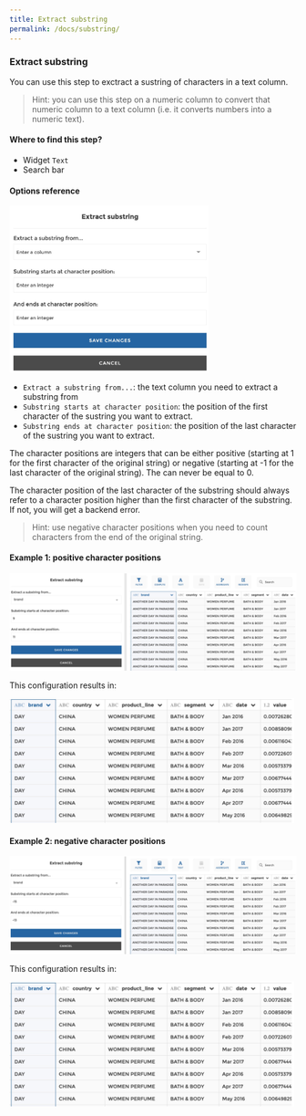 ```yaml
---
title: Extract substring
permalink: /docs/substring/
---
```


### Extract substring

You can use this step to exctract a sustring of characters in a text column.

> Hint: you can use this step on a numeric column to convert that numeric
> column to a text column (i.e. it converts numbers into a numeric text).

#### Where to find this step?

- Widget `Text`
- Search bar

#### Options reference

<img src="../../img/docs/user-interface/substring_step_form.jpg" width="350" />

- `Extract a substring from...`: the text column you need to extract a substring
  from
- `Substring starts at character position`: the position of the first character
  of the sustring you want to extract.
- `Substring ends at character position`: the position of the last character
  of the sustring you want to extract.

The character positions are integers that can be either positive (starting at 1
for the first character of the original string) or negative (starting at -1 for
the last character of the original string). The can never be equal to 0.

The character position of the last character of the substring should always
refer to a character position higher than the first character of the substring.
If not, you will get a backend error.

> Hint: use negative character positions when you need to count characters from
> the end of the original string.

#### Example 1: positive character positions

<img src="../../img/docs/user-interface/substring_example_conf_1.jpg" width="750" />

This configuration results in:

<img src="../../img/docs/user-interface/substring_example_result.jpg" width="500" />

#### Example 2: negative character positions

<img src="../../img/docs/user-interface/substring_example_conf_2.jpg" width="750" />

This configuration results in:

<img src="../../img/docs/user-interface/substring_example_result.jpg" width="500" />
